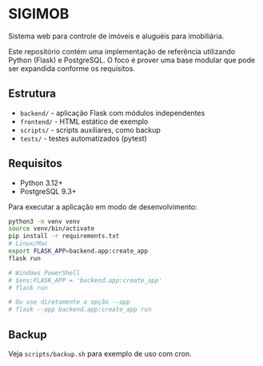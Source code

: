 # SIGIMOB

Sistema web para controle de imóveis e aluguéis para imobiliária.

Este repositório contém uma implementação de referência utilizando
Python (Flask) e PostgreSQL. O foco é prover uma base modular que
pode ser expandida conforme os requisitos.

## Estrutura
- `backend/` - aplicação Flask com módulos independentes
- `frontend/` - HTML estático de exemplo
- `scripts/` - scripts auxiliares, como backup
- `tests/` - testes automatizados (pytest)

## Requisitos
- Python 3.12+
- PostgreSQL 9.3+

Para executar a aplicação em modo de desenvolvimento:

```bash
python3 -m venv venv
source venv/bin/activate
pip install -r requirements.txt
# Linux/Mac
export FLASK_APP=backend.app:create_app
flask run

# Windows PowerShell
# $env:FLASK_APP = 'backend.app:create_app'
# flask run

# Ou use diretamente a opção --app
# flask --app backend.app:create_app run
```

## Backup
Veja `scripts/backup.sh` para exemplo de uso com cron.